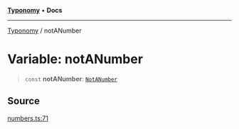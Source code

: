 [**Typonomy**](../README.md) • **Docs**

***

[Typonomy](../globals.md) / notANumber

# Variable: notANumber

> `const` **notANumber**: [`NotANumber`](../type-aliases/NotANumber.md)

## Source

[numbers.ts:71](https://github.com/softcraft-development/typonomy/blob/eea886e2cab97560257369acf8e7d17e5016c6e5/src/numbers.ts#L71)
